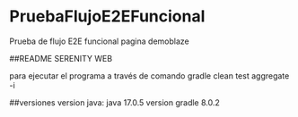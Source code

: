 # PruebaFlujoE2EFuncional
Prueba de flujo E2E funcional pagina demoblaze

##README SERENITY WEB 

para ejecutar el programa a través de comando
gradle clean test aggregate -i



##versiones
version java: java 17.0.5
version gradle 8.0.2
